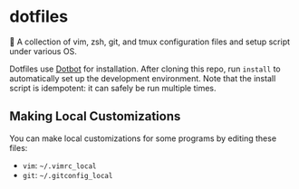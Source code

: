 # dotfiles
🤗 A collection of vim, zsh, git, and tmux configuration files and setup script under various OS.

Dotfiles use [Dotbot](https://github.com/anishathalye/dotbot) for installation. After cloning this repo, run `install` to automatically set up the development environment. Note that the install script is idempotent: it can safely be run multiple times.

## Making Local Customizations

You can make local customizations for some programs by editing these files:

- `vim`: `~/.vimrc_local`
- `git`: `~/.gitconfig_local`

